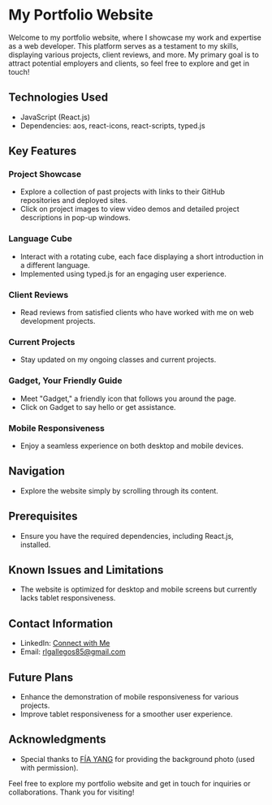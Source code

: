 # My Portfolio Website

Welcome to my portfolio website, where I showcase my work and expertise as a web developer. This platform serves as a testament to my skills, displaying various projects, client reviews, and more. My primary goal is to attract potential employers and clients, so feel free to explore and get in touch!

## Technologies Used

- JavaScript (React.js)
- Dependencies: aos, react-icons, react-scripts, typed.js

## Key Features

### Project Showcase
- Explore a collection of past projects with links to their GitHub repositories and deployed sites.
- Click on project images to view video demos and detailed project descriptions in pop-up windows.

### Language Cube
- Interact with a rotating cube, each face displaying a short introduction in a different language.
- Implemented using typed.js for an engaging user experience.

### Client Reviews
- Read reviews from satisfied clients who have worked with me on web development projects.

### Current Projects
- Stay updated on my ongoing classes and current projects.

### Gadget, Your Friendly Guide
- Meet "Gadget," a friendly icon that follows you around the page.
- Click on Gadget to say hello or get assistance.

### Mobile Responsiveness
- Enjoy a seamless experience on both desktop and mobile devices.

## Navigation

- Explore the website simply by scrolling through its content.

## Prerequisites

- Ensure you have the required dependencies, including React.js, installed.

## Known Issues and Limitations

- The website is optimized for desktop and mobile screens but currently lacks tablet responsiveness.

## Contact Information

- LinkedIn: [Connect with Me](https://www.linkedin.com/in/rlgallegos/)
- Email: rlgallegos85@gmail.com

## Future Plans

- Enhance the demonstration of mobile responsiveness for various projects.
- Improve tablet responsiveness for a smoother user experience.

## Acknowledgments

- Special thanks to [FÍA YANG](https://unsplash.com/@fiayang) for providing the background photo (used with permission).

Feel free to explore my portfolio website and get in touch for inquiries or collaborations. Thank you for visiting!
